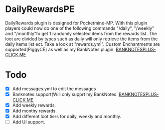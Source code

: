 # DailyRewardsPE
DailyRewards plugin is designed for Pocketmine-MP.
With this plugin players could now do one of the following commands "/daily", "/weekly" and "/monthly"to get 1 randomly selected items from the rewards list. The loot are divided by types such as daily will only retrieve the items from the daily items list ect. Take a look at "rewards.yml". Custom Enchantments are supported(PiggyCE) as well as my BankNotes plugin. [BANKNOTESPLUS-CLICK ME](https://poggit.pmmp.io/ci/Terpz710/BankNotesPlus/~)

# Todo

- [x] Add messages.yml to edit the messages
- [x] Banknotes support(Will only supprt my BankNotes. [BANKNOTESPLUS-CLICK ME](https://poggit.pmmp.io/ci/Terpz710/BankNotesPlus/~)
- [x] Add weekly rewards.
- [x] Add monthy rewards.
- [x] Add different loot tiers for daily, weekly and monthly.
- [ ] Add UI support.
